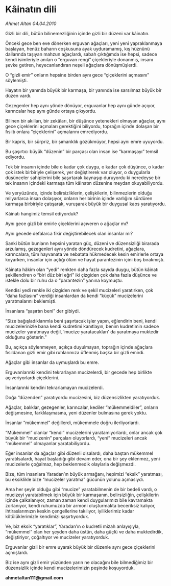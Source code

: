 # Kâinatın dili

*Ahmet Altan 04.04.2010*

<div class="yazi"><p>Gizli bir dili, bütün bilinemezliğinin içinde gizli bir düzeni var kâinatın.</p>
<p>Önceki gece ben eve dönerken erguvan ağaçları, yeni yeni yapraklanmaya başlayan, henüz baharın coşkusuna ayak uyduramamış, kış hüznünü dallarında taşıyan mahzun ağaçlardı, sabah çıktığımda ise hepsi, sadece kendi isimleriyle anılan o “erguvan rengi” çiçekleriyle donanmış, insanı şevke getiren, heyecanlandıran neşeli ağaçlara dönüşmüşlerdi.</p>
<p>O “gizli emir” onların hepsine birden aynı gece “çiçeklerini açmasını” söylemişti.</p>
<p>Hayatın bir yanında büyük bir karmaşa, bir yanında ise sarsılmaz büyük bir düzen vardı.</p>
<p>Gezegenler hep aynı yönde dönüyor, erguvanlar hep aynı günde açıyor, karıncalar hep aynı günde ortaya çıkıyordu.</p>
<p>Bilinen bir akılları, bir zekâları, bir düşünce yetenekleri olmayan ağaçlar, aynı gece çiçeklerini açmaları gerektiğini biliyordu, toprağın içinde dolaşan bir fısıltı onlara “çiçeklerini” açmalarını emrediyordu.</p>
<p>Bir kapris, bir sürpriz, bir şımarıklık gözükmüyor, hepsi aynı emre uyuyordu.</p>
<p>Bu şaşırtıcı büyük “düzenin” bir parçası olan insan ise “karmaşayı” temsil ediyordu.</p>
<p>Tek bir insanın içinde bile o kadar çok duygu, o kadar çok düşünce, o kadar çok istek birbiriyle çelişerek, yer değiştirerek var oluyor, o duygularla düşünceler sahiplerini bile şaşırtarak kaynaşıp duruyordu ki neredeyse bir tek insanın içindeki karmaşa tüm kâinatın düzenine meydan okuyabiliyordu.</p>
<p>Ve yeryüzünde, içinde belirsizliklerin, çelişkilerin, bilinmezlerin olduğu milyarlarca insan dolaşıyor, onların her birinin içinde varlığını sürdüren karmaşa birbiriyle çatışarak, vuruşarak büyük bir duygusal kaos yaratıyordu.</p>
<p>Kâinatı hangimiz temsil ediyorduk?</p>
<p>Aynı gece gizli bir emirle çiçeklerini açıveren o ağaçlar mı?</p>
<p>Aynı gecede defalarca fikir değiştirebilecek olan insanlar mı?</p>
<p>Sanki bütün bunların hepsini yaratan güç, düzeni ve düzensizliği birarada arzulamış, gezegenleri aynı yönde döndürecek kudretini, ağaçlara, karıncalara, tüm hayvanata ve nebatata hükmedecek kesin emirlerle ortaya koyarken, insanlar için açtığı ölüm ve hayat parantezinin içini boş bırakmıştı.</p>
<p>Kâinata hâkim olan “yedi” renkten daha fazla sayıda duygu, bütün kâinatı şekillendiren o “biri düz biri eğri” iki çizgiden çok daha fazla düşünce ve istekle dolu bir ruhu da o “parantezin” yanına koymuştu.</p>
<p>Kendisi yedi renkle iki çizgiden renk ve şekil mucizeleri yaratırken, çok “daha fazlasını” verdiği insanlardan da kendi “küçük” mucizelerini yaratmalarını beklemişti.</p>
<p>İnsanlara “şaşırtın beni” der gibiydi.</p>
<p>“Size bağışladıklarımla beni şaşırtacak işler yapın, eğlendirin beni, kendi mucizelerinizle bana kendi kudretimi kanıtlayın, benim kudretimin sadece mucizeler yaratmaya değil, ‘mucize yaratacakları’ da yaratmaya muktedir olduğunu gösterin.”</p>
<p>Bu, açıkça söylenmeyen, açıkça duyulmayan, toprağın içinde ağaçlara fısıldanan gizli emir gibi ruhlarımıza üflenmiş başka bir gizli emirdi.</p>
<p>Ağaçlar gibi insanlar da uymuşlardı bu emre.</p>
<p>Erguvanlarınki kendini tekrarlayan mucizelerdi, bir gecede hep birlikte açıveriyorlardı çiçeklerini.</p>
<p>İnsanlarınki kendini tekrarlamayan mucizelerdi.</p>
<p>Doğa “düzenden” yaratıyordu mucizesini, biz düzensizlikten yaratıyorduk.</p>
<p>Ağaçlar, balıklar, gezegenler, karıncalar, kediler “mükemmeldiler”, onların değişmesine, farklılaşmasına, yeni düzenler bulmasına gerek yoktu.</p>
<p>İnsanlar “mükemmel” değillerdi, mükemmele doğru ilerliyorlardı.</p>
<p>“Mükemmel” olanlar “kendi” mucizelerini yaratamıyorlardı, onlar ancak çok büyük bir “mucizenin” parçaları oluyorlardı, “yeni” mucizeleri ancak “mükemmel” olmayanlar yaratabiliyordu.</p>
<p>Eğer insanlar da ağaçlar gibi düzenli olsalardı, daha baştan mükemmel yaratılsalardı, hayat başladığı gibi devam eder, ona bir şey eklenmez, yeni mucizelerle çoğalmaz, hep beklenmedik olaylarla değişmezdi.</p>
<p>Bize, tüm insanlara Yaradan’ın büyük armağanı, hepimizi “eksik” yaratması, bu eksiklikle bize “mucizeler yaratma” gücünün yolunu açmasıydı.</p>
<p>Ama her şeyin olduğu gibi “mucize” yaratabilmenin de bir bedeli vardı, o mucizeyi yaratabilmek için büyük bir karmaşanın, belirsizliğin, çelişkilerin içinde çalkalanıyor, zaman zaman kendi duygularımızı bile kavramakta zorlanıyor, kendi ruhumuzda bir armoni oluşturmakta beceriksiz kalıyor, ihtiraslarımızın keskin çengellerine takılıyor, iyiliklerimiz kadar kötülüklerimizle kendimizi şaşırtıyorduk.</p>
<p>Ve, biz eksik “yaratıklar”, Yaradan’ın o kudretli mizah anlayışıyla, “mükemmel” olan her şeyden daha üstün, daha güçlü ve daha muktedirdik, değiştiriyor, çoğaltıyor ve mucizeler yaratıyorduk.</p>
<p>Erguvanlar gizli bir emre uyarak büyük bir düzenle aynı gece çiçeklerini açmışlardı.</p>
<p>Biz ise aynı gizli emir yüzünden yarın ne olacağını bile bilmediğimiz bir düzensizlik içinde kendi mucizelerimizin peşinde koşuyorduk.</p>
<p><b>ahmetaltan111@gmail.com</b></p></div>
